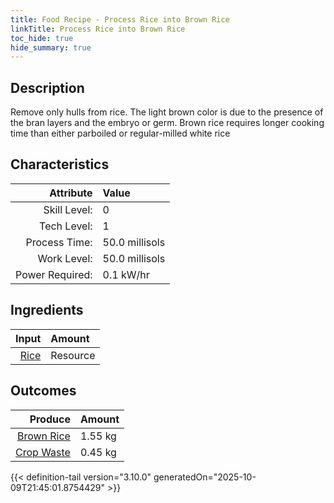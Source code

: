 ```yaml
---
title: Food Recipe - Process Rice into Brown Rice
linkTitle: Process Rice into Brown Rice
toc_hide: true
hide_summary: true
---
```

<!-- This is generated by the MarsSim HelpGenertor, do not edit. -->

## Description
 Remove only hulls from rice. The light brown color is due to the presence of the bran layers&#10;&#9;&#9;and the embryo or germ. Brown rice requires longer cooking time than either parboiled or regular-milled white rice 

## Characteristics

| Attribute      | Value |
|--------:|:------|
|Skill Level:|0|
|Tech Level:|1|
|Process Time:|50.0 millisols|
|Work Level:|50.0 millisols|
|Power Required:|0.1 kW/hr|

## Ingredients

| Input      | Amount |
|--------:|:------|
|[Rice](/docs/definitions/resource/rice)|Resource|2.0 kg|

## Outcomes


| Produce      | Amount |
|--------:|:------|
|[Brown Rice](/docs/definitions/resource/brown-rice)|1.55 kg|
|[Crop Waste](/docs/definitions/resource/crop-waste)|0.45 kg|



{{< definition-tail version="3.10.0" generatedOn="2025-10-09T21:45:01.8754429" >}}



